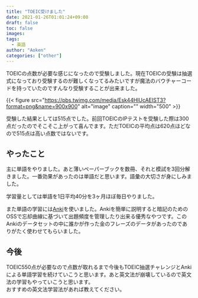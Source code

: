 ```yaml
---
title: "TOEIC受けました"
date: 2021-01-26T01:01:24+09:00
draft: false
toc: false
images:
tags: 
  - 英語
author: "Aoken"
categories: ["other"]
---
```


TOEICの点数が必要な感じになったので受験しました。現在TOEICの受験は抽選式になっており受験するのが難しくなってるみたいですが魔法のバウチャーコードを持っていたのですんなり受験することが出来ました。

{{< figure src="https://pbs.twimg.com/media/Esk44HlUcAEIST3?format=png&name=900x900" alt="image" caption="" width="500" >}}

受験した結果としては515点でした。前回TOEICのIPテストを受験した際は300点だったのでそこそこ上がって喜んでます。ただTOEICの平均点は620点ほどなので515点は高い点数ではないです。

## やったこと
主に単語をやりました。あと薄いペーパーブックを数冊、それと模試を3回分解きました。一番効果があったのは単語だと思います。語彙の大切さが身にしみました。

学習量としては単語を1日平均40分を3ヶ月ほぼ毎日やりました。

また単語の学習には[Anki](https://apps.ankiweb.net/)を使いました。Ankiを簡単に説明すると暗記のためのOSSで忘却曲線に基づいて出題頻度を管理したり出来る優秀なやつです。このAnkiのデータセットの中に誰かが作った金のフレーズのデータがあったのでありがたく使わせてもらいました。  

## 今後
TOEIC550点が必要なので点数が取れるまで今後もTOEIC抽選チャレンジとAnkiによる単語学習を続けていこうと思います。あと英文法が崩壊しているので英文法の学習もやっていこうと思います。  
おすすめの英文法学習法があれば教えてください。